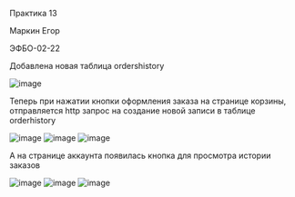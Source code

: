 Практика 13

Маркин Егор

ЭФБО-02-22


Добавлена новая таблица ordershistory

![image](https://github.com/user-attachments/assets/d56e6657-f254-4bf9-9814-d2d0423371d9)


Теперь при нажатии кнопки оформления заказа на странице корзины, отправляется http запрос на создание новой записи в таблице orderhistory

![image](https://github.com/user-attachments/assets/7253ee14-f166-42ba-b01e-080f3bee1e23)
![image](https://github.com/user-attachments/assets/309bc301-cdd7-4712-af4d-28a6dbe8e138)
![image](https://github.com/user-attachments/assets/d25930b2-b67a-46a0-98fe-a226ddba8ebb)


А на странице аккаунта появилась кнопка для просмотра истории заказов

![image](https://github.com/user-attachments/assets/68b9d8d0-04d4-42ae-a763-0e862f5628bf)
![image](https://github.com/user-attachments/assets/9b34e73e-3c2b-49e6-b311-b1fe92e87da7)
![image](https://github.com/user-attachments/assets/4b24f0e7-8ece-42c9-b7ae-ba424316c9e6)

